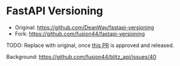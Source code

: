 # FastAPI Versioning

* Original: https://github.com/DeanWay/fastapi-versioning
* Fork: https://github.com/fusion44/fastapi-versioning

TODO: Replace with original, once [this PR](https://github.com/DeanWay/fastapi-versioning/pull/59) is approved and released.

Background:
https://github.com/fusion44/blitz_api/issues/40

